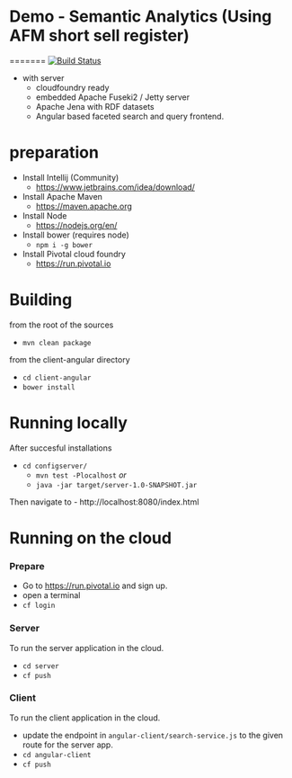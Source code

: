 # Demo - Semantic Analytics (Using AFM short sell register)
=======
[![Build Status](https://travis-ci.org/devette/semantic-analytics.svg?branch=master)](https://travis-ci.org/devette/semantic-analytics)

- with server
    - cloudfoundry ready
    - embedded Apache Fuseki2 / Jetty server
    - Apache Jena with RDF datasets
    - Angular based faceted search and query frontend.

# preparation
- Install Intellij (Community)
    - https://www.jetbrains.com/idea/download/
- Install Apache Maven
    - https://maven.apache.org
- Install Node
    - https://nodejs.org/en/
- Install bower (requires node)
    - `npm i -g bower`
- Install Pivotal cloud foundry
    - https://run.pivotal.io

# Building

from the root of the sources
- `mvn clean package`

from the client-angular directory
- `cd client-angular`
- `bower install`

# Running locally

After succesful installations

- `cd configserver/`
    - `mvn test -Plocalhost` *or*
    - `java -jar target/server-1.0-SNAPSHOT.jar`

Then navigate to
    - http://localhost:8080/index.html

# Running on the cloud

### Prepare
- Go to https://run.pivotal.io and sign up.
- open a terminal
- `cf login`

### Server
To run the server application in the cloud.
- `cd server`
- `cf push`

### Client
To run the client application in the cloud.
- update the endpoint in `angular-client/search-service.js` to the given route for the server app.
- `cd angular-client`
- `cf push`
